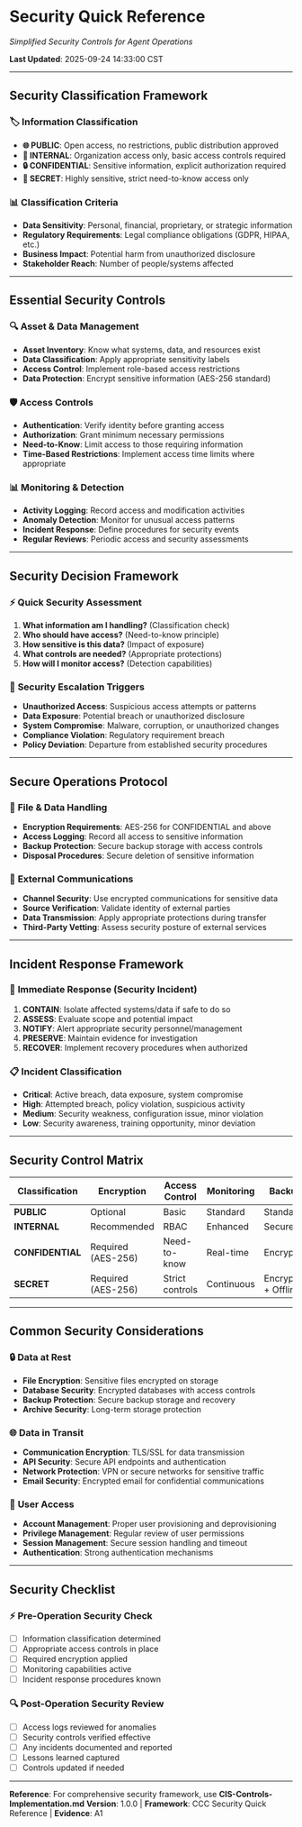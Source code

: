 # Security Quick Reference
*Simplified Security Controls for Agent Operations*

**Last Updated**: 2025-09-24 14:33:00 CST

---

## Security Classification Framework

### 🏷️ **Information Classification**
- **🌐 PUBLIC**: Open access, no restrictions, public distribution approved
- **🏢 INTERNAL**: Organization access only, basic access controls required
- **🔒 CONFIDENTIAL**: Sensitive information, explicit authorization required
- **🔐 SECRET**: Highly sensitive, strict need-to-know access only

### 📊 **Classification Criteria**
- **Data Sensitivity**: Personal, financial, proprietary, or strategic information
- **Regulatory Requirements**: Legal compliance obligations (GDPR, HIPAA, etc.)
- **Business Impact**: Potential harm from unauthorized disclosure
- **Stakeholder Reach**: Number of people/systems affected

---

## Essential Security Controls

### 🔍 **Asset & Data Management**
- **Asset Inventory**: Know what systems, data, and resources exist
- **Data Classification**: Apply appropriate sensitivity labels
- **Access Control**: Implement role-based access restrictions
- **Data Protection**: Encrypt sensitive information (AES-256 standard)

### 🛡️ **Access Controls**
- **Authentication**: Verify identity before granting access
- **Authorization**: Grant minimum necessary permissions
- **Need-to-Know**: Limit access to those requiring information
- **Time-Based Restrictions**: Implement access time limits where appropriate

### 📊 **Monitoring & Detection**
- **Activity Logging**: Record access and modification activities
- **Anomaly Detection**: Monitor for unusual access patterns
- **Incident Response**: Define procedures for security events
- **Regular Reviews**: Periodic access and security assessments

---

## Security Decision Framework

### ⚡ **Quick Security Assessment**
1. **What information am I handling?** (Classification check)
2. **Who should have access?** (Need-to-know principle)
3. **How sensitive is this data?** (Impact of exposure)
4. **What controls are needed?** (Appropriate protections)
5. **How will I monitor access?** (Detection capabilities)

### 🚨 **Security Escalation Triggers**
- **Unauthorized Access**: Suspicious access attempts or patterns
- **Data Exposure**: Potential breach or unauthorized disclosure
- **System Compromise**: Malware, corruption, or unauthorized changes
- **Compliance Violation**: Regulatory requirement breach
- **Policy Deviation**: Departure from established security procedures

---

## Secure Operations Protocol

### 📁 **File & Data Handling**
- **Encryption Requirements**: AES-256 for CONFIDENTIAL and above
- **Access Logging**: Record all access to sensitive information
- **Backup Protection**: Secure backup storage with access controls
- **Disposal Procedures**: Secure deletion of sensitive information

### 🔗 **External Communications**
- **Channel Security**: Use encrypted communications for sensitive data
- **Source Verification**: Validate identity of external parties
- **Data Transmission**: Apply appropriate protections during transfer
- **Third-Party Vetting**: Assess security posture of external services

---

## Incident Response Framework

### 🚨 **Immediate Response (Security Incident)**
1. **CONTAIN**: Isolate affected systems/data if safe to do so
2. **ASSESS**: Evaluate scope and potential impact
3. **NOTIFY**: Alert appropriate security personnel/management
4. **PRESERVE**: Maintain evidence for investigation
5. **RECOVER**: Implement recovery procedures when authorized

### 📋 **Incident Classification**
- **Critical**: Active breach, data exposure, system compromise
- **High**: Attempted breach, policy violation, suspicious activity
- **Medium**: Security weakness, configuration issue, minor violation
- **Low**: Security awareness, training opportunity, minor deviation

---

## Security Control Matrix

| Classification | Encryption | Access Control | Monitoring | Backup |
|---------------|------------|----------------|------------|---------|
| **PUBLIC** | Optional | Basic | Standard | Standard |
| **INTERNAL** | Recommended | RBAC | Enhanced | Secure |
| **CONFIDENTIAL** | Required (AES-256) | Need-to-know | Real-time | Encrypted |
| **SECRET** | Required (AES-256) | Strict controls | Continuous | Encrypted + Offline |

---

## Common Security Considerations

### 🔒 **Data at Rest**
- **File Encryption**: Sensitive files encrypted on storage
- **Database Security**: Encrypted databases with access controls
- **Backup Protection**: Secure backup storage and recovery
- **Archive Security**: Long-term storage protection

### 🌐 **Data in Transit**
- **Communication Encryption**: TLS/SSL for data transmission
- **API Security**: Secure API endpoints and authentication
- **Network Protection**: VPN or secure networks for sensitive traffic
- **Email Security**: Encrypted email for confidential communications

### 👤 **User Access**
- **Account Management**: Proper user provisioning and deprovisioning
- **Privilege Management**: Regular review of user permissions
- **Session Management**: Secure session handling and timeout
- **Authentication**: Strong authentication mechanisms

---

## Security Checklist

### ⚡ **Pre-Operation Security Check**
- [ ] Information classification determined
- [ ] Appropriate access controls in place
- [ ] Required encryption applied
- [ ] Monitoring capabilities active
- [ ] Incident response procedures known

### 🔍 **Post-Operation Security Review**
- [ ] Access logs reviewed for anomalies
- [ ] Security controls verified effective
- [ ] Any incidents documented and reported
- [ ] Lessons learned captured
- [ ] Controls updated if needed

---

**Reference**: For comprehensive security framework, use **CIS-Controls-Implementation.md**
**Version**: 1.0.0 | **Framework**: CCC Security Quick Reference | **Evidence**: A1